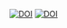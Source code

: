 [![DOI](https://zenodo.org/badge/DOI/10.5281/zenodo.15208302.svg)](https://doi.org/10.5281/zenodo.15208302)
[![DOI](https://zenodo.org/badge/15208301.svg)](https://zenodo.org/badge/latestdoi/15208301)
